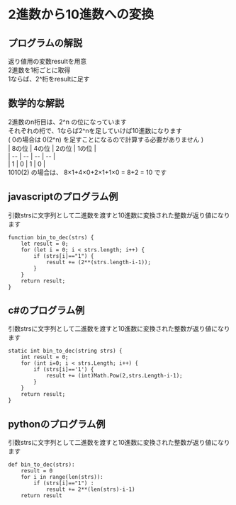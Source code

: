 # 2進数から10進数への変換


## プログラムの解説
返り値用の変数resultを用意  
2進数を1桁ごとに取得  
1ならば、2^桁をresultに足す  

## 数学的な解説
2進数のn桁目は、2^n の位になっています  
それぞれの桁で、1ならば2^nを足していけば10進数になります  
( 0の場合は 0(2^n) を足すことになるので計算する必要がありません )  
| 8の位 | 4の位 | 2の位 | 1の位 |  
| -- | -- | -- | -- |  
| 1 | 0 | 1 | 0 |  
1010(2) の場合は、 8×1+4×0+2×1+1×0 = 8+2 = 10 です  

## javascriptのプログラム例
引数strsに文字列として二進数を渡すと10進数に変換された整数が返り値になります  
```
function bin_to_dec(strs) {
    let result = 0;
    for (let i = 0; i < strs.length; i++) {
        if (strs[i]=="1") {
            result += (2**(strs.length-i-1));
        }
    }
    return result;
}
```

## c#のプログラム例
引数strsに文字列として二進数を渡すと10進数に変換された整数が返り値になります  
```
static int bin_to_dec(string strs) {
    int result = 0;
    for (int i=0; i < strs.Length; i++) {
        if (strs[i]=='1') {
            result += (int)Math.Pow(2,strs.Length-i-1);
        }
    }
    return result;
}
```

## pythonのプログラム例
引数strsに文字列として二進数を渡すと10進数に変換された整数が返り値になります  
```
def bin_to_dec(strs):
    result = 0
    for i in range(len(strs)):
        if (strs[i]=="1") :
            result += 2**(len(strs)-i-1)
    return result
```